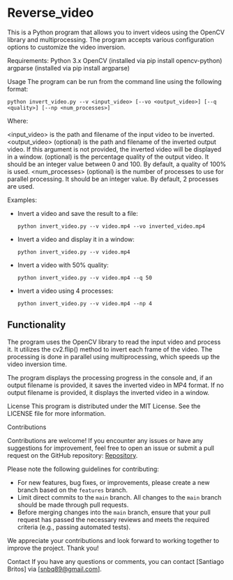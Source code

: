 # Reverse_video

This is a Python program that allows you to invert videos using the OpenCV library and multiprocessing. The program accepts various configuration options to customize the video inversion.

Requirements:
Python 3.x
OpenCV (installed via pip install opencv-python)
argparse (installed via pip install argparse)

Usage
The program can be run from the command line using the following format:

~~~
python invert_video.py --v <input_video> [--vo <output_video>] [--q <quality>] [--np <num_processes>]
~~~
  

Where:

<input_video> is the path and filename of the input video to be inverted.
<output_video> (optional) is the path and filename of the inverted output video. If this argument is not provided, the inverted video will be displayed in a window.
<quality> (optional) is the percentage quality of the output video. It should be an integer value between 0 and 100. By default, a quality of 100% is used.
<num_processes> (optional) is the number of processes to use for parallel processing. It should be an integer value. By default, 2 processes are used.

  Examples:
  
+ Invert a video and save the result to a file:
  
  ~~~ 
  python invert_video.py --v video.mp4 --vo inverted_video.mp4 
  ~~~

+ Invert a video and display it in a window:

  ~~~
  python invert_video.py --v video.mp4
  ~~~
  
+ Invert a video with 50% quality:

  ~~~
  python invert_video.py --v video.mp4 --q 50
  ~~~

+ Invert a video using 4 processes:

  ~~~
  python invert_video.py --v video.mp4 --np 4
  ~~~

  
## Functionality
  The program uses the OpenCV library to read the input video and process it. It utilizes the cv2.flip() method to invert each frame of the video. The processing is done in parallel using             multiprocessing, which speeds up the video inversion time.


The program displays the processing progress in the console and, if an output filename is provided, it saves the inverted video in MP4 format. If no output filename is provided, it displays the inverted video in a window.

License
This program is distributed under the MIT License. See the LICENSE file for more information.

Contributions

Contributions are welcome! If you encounter any issues or have any suggestions for improvement, feel free to open an issue or submit a pull request on the GitHub repository: [Repository](https://github.com/H4cKer54N/reverse_video).

Please note the following guidelines for contributing:

- For new features, bug fixes, or improvements, please create a new branch based on the `features` branch.
- Limit direct commits to the `main` branch. All changes to the `main` branch should be made through pull requests.
- Before merging changes into the `main` branch, ensure that your pull request has passed the necessary reviews and meets the required criteria (e.g., passing automated tests).

We appreciate your contributions and look forward to working together to improve the project. Thank you!

Contact
If you have any questions or comments, you can contact [Santiago Britos] via [snbq89@gmail.com].
